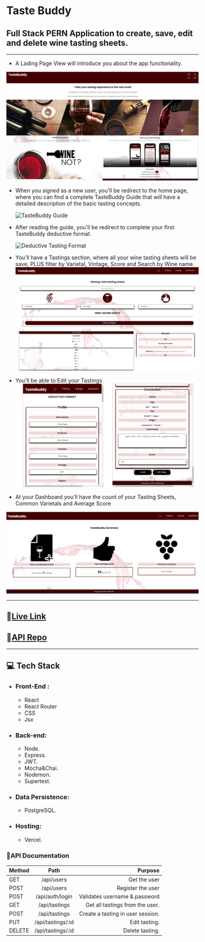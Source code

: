 # Taste Buddy

## Full Stack PERN Application to create, save, edit and delete wine tasting sheets.

---

- A Lading Page View will introduce you about the app functionality.

![Landing Page](https://github.com/cartodeveloper/taste-buddy-client/blob/main/public/Images/tb-home.png?raw=true)

- When you signed as a new user, you'll be redirect to the home page, where you can find a complete TasteBuddy Guide that will have a detailed description of the basic tasting concepts.

  ![TasteBuddy Guide](https://github.com/cartodeveloper/taste-buddy-client/blob/main/public/Images/gif-tastebuddy.gif?raw=true)

- After reading the guide, you'll be redirect to complete your first TasteBuddy deductive format.

  ![Deductive Tasting Format](https://github.com/cartodeveloper/taste-buddy-client/blob/main/public/Images/gif-deductive-format.gif?raw=true)

- You'll have a Tastings section, where all your wine tasting sheets will be save, PLUS filter by Varietal, Vintage, Score and Search by Wine name.
  ![Tastings Section](https://github.com/cartodeveloper/taste-buddy-client/blob/main/public/Images/tastings-tb.png?raw=true)

- You'll be able to Edit your Tastings
  ![Edit Tasting](https://github.com/cartodeveloper/taste-buddy-client/blob/main/public/Images/edit-tb.png?raw=true)

- At your Dashboard you'll have the count of your Tasting Sheets, Common Varietals and Average Score

![Dashboard](https://github.com/cartodeveloper/taste-buddy-client/blob/main/public/Images/dashboard-tbuddy.png?raw=true)

---

## 🔗[Live Link](https://taste-buddy-client.vercel.app/)

## 🔗[API Repo](https://github.com/cartodeveloper/taste-buddy-api)

---

## 💻 Tech Stack

- ### Front-End :
  - React
  - React Router
  - CSS
  - Jsx
- ### Back-end:
  - Node.
  - Express.
  - JWT.
  - Mocha&Chai.
  - Nodemon.
  - Supertest.
- ### Data Persistence:
  - PostgreSQL.
- ### Hosting:
  - Vercel.

### 📑API Documentation

| Method |       Path        |                           Purpose |
| :----- | :---------------: | --------------------------------: |
| GET    |    /api/users     |                      Get the user |
| POST   |    /api/users     |                 Register the user |
| POST   |  /api/auth/login  |     Validates username & password |
| GET    |   /api/tastings   |   Get all tastings from the user. |
| POST   |   /api/tastings   | Create a tasting in user session. |
| PUT    | /api/tastings/:id |                     Edit tasting. |
| DELETE | /api/tastings/:id |                   Delete tasting. |

